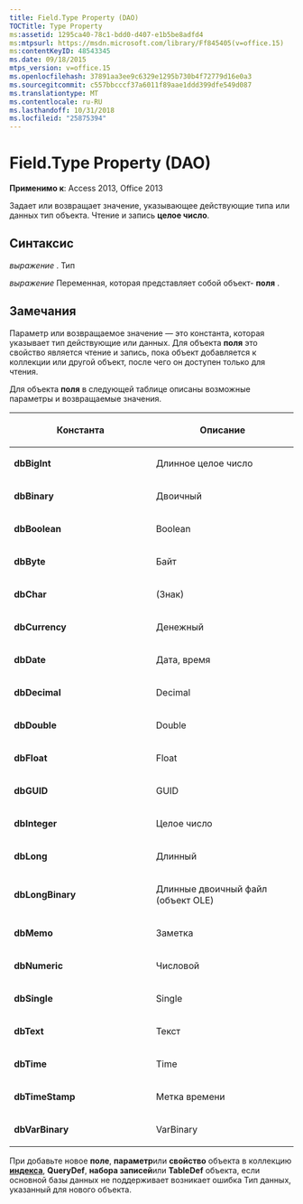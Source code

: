 ```yaml
---
title: Field.Type Property (DAO)
TOCTitle: Type Property
ms:assetid: 1295ca40-78c1-bdd0-d407-e1b5be8adfd4
ms:mtpsurl: https://msdn.microsoft.com/library/Ff845405(v=office.15)
ms:contentKeyID: 48543345
ms.date: 09/18/2015
mtps_version: v=office.15
ms.openlocfilehash: 37891aa3ee9c6329e1295b730b4f72779d16e0a3
ms.sourcegitcommit: c557bbcccf37a6011f89aae1ddd399dfe549d087
ms.translationtype: MT
ms.contentlocale: ru-RU
ms.lasthandoff: 10/31/2018
ms.locfileid: "25875394"
---
```

# <a name="fieldtype-property-dao"></a>Field.Type Property (DAO)


**Применимо к**: Access 2013, Office 2013

Задает или возвращает значение, указывающее действующие типа или данных тип объекта. Чтение и запись **целое число**.

## <a name="syntax"></a>Синтаксис

*выражение* . Тип

*выражение* Переменная, которая представляет собой объект- **поля** .

## <a name="remarks"></a>Замечания

Параметр или возвращаемое значение — это константа, которая указывает тип действующие или данных. Для объекта **поля** это свойство является чтение и запись, пока объект добавляется к коллекции или другой объект, после чего он доступен только для чтения.

Для объекта **поля** в следующей таблице описаны возможные параметры и возвращаемые значения.

<table>
<colgroup>
<col style="width: 50%" />
<col style="width: 50%" />
</colgroup>
<thead>
<tr class="header">
<th><p>Константа</p></th>
<th><p>Описание</p></th>
</tr>
</thead>
<tbody>
<tr class="odd">
<td><p><strong>dbBigInt</strong></p></td>
<td><p>Длинное целое число</p></td>
</tr>
<tr class="even">
<td><p><strong>dbBinary</strong></p></td>
<td><p>Двоичный</p></td>
</tr>
<tr class="odd">
<td><p><strong>dbBoolean</strong></p></td>
<td><p>Boolean</p></td>
</tr>
<tr class="even">
<td><p><strong>dbByte</strong></p></td>
<td><p>Байт</p></td>
</tr>
<tr class="odd">
<td><p><strong>dbChar</strong></p></td>
<td><p>(Знак)</p></td>
</tr>
<tr class="even">
<td><p><strong>dbCurrency</strong></p></td>
<td><p>Денежный</p></td>
</tr>
<tr class="odd">
<td><p><strong>dbDate</strong></p></td>
<td><p>Дата, время</p></td>
</tr>
<tr class="even">
<td><p><strong>dbDecimal</strong></p></td>
<td><p>Decimal</p></td>
</tr>
<tr class="odd">
<td><p><strong>dbDouble</strong></p></td>
<td><p>Double</p></td>
</tr>
<tr class="even">
<td><p><strong>dbFloat</strong></p></td>
<td><p>Float</p></td>
</tr>
<tr class="odd">
<td><p><strong>dbGUID</strong></p></td>
<td><p>GUID</p></td>
</tr>
<tr class="even">
<td><p><strong>dbInteger</strong></p></td>
<td><p>Целое число</p></td>
</tr>
<tr class="odd">
<td><p><strong>dbLong</strong></p></td>
<td><p>Длинный</p></td>
</tr>
<tr class="even">
<td><p><strong>dbLongBinary</strong></p></td>
<td><p>Длинные двоичный файл (объект OLE)</p></td>
</tr>
<tr class="odd">
<td><p><strong>dbMemo</strong></p></td>
<td><p>Заметка</p></td>
</tr>
<tr class="even">
<td><p><strong>dbNumeric</strong></p></td>
<td><p>Числовой</p></td>
</tr>
<tr class="odd">
<td><p><strong>dbSingle</strong></p></td>
<td><p>Single</p></td>
</tr>
<tr class="even">
<td><p><strong>dbText</strong></p></td>
<td><p>Текст</p></td>
</tr>
<tr class="odd">
<td><p><strong>dbTime</strong></p></td>
<td><p>Time</p></td>
</tr>
<tr class="even">
<td><p><strong>dbTimeStamp</strong></p></td>
<td><p>Метка времени</p></td>
</tr>
<tr class="odd">
<td><p><strong>dbVarBinary</strong></p></td>
<td><p>VarBinary</p></td>
</tr>
</tbody>
</table>


При добавьте новое **поле**, **параметр**или **свойство** объекта в коллекцию **[индекса](index-object-dao.md)**, **QueryDef**, **набора записей**или **TableDef** объекта, если основной базы данных не поддерживает возникает ошибка Тип данных, указанный для нового объекта.

